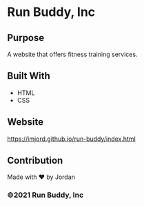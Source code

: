 # Run Buddy, Inc

## Purpose
A website that offers fitness training services. 

## Built With
* HTML
* CSS

## Website
https://imjord.github.io/run-buddy/index.html

## Contribution

Made with ❤️ by Jordan

### ©️2021 Run Buddy, Inc 

